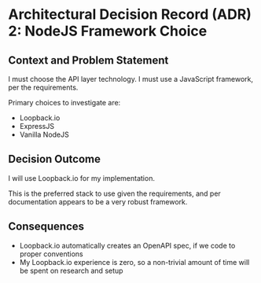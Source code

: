 # Architectural Decision Record (ADR) 2: NodeJS Framework Choice

## Context and Problem Statement

I must choose the API layer technology.
I must use a JavaScript framework, per the requirements.

Primary choices to investigate are:

* Loopback.io
* ExpressJS
* Vanilla NodeJS

## Decision Outcome

I will use Loopback.io for my implementation.

This is the preferred stack to use given the requirements, and per documentation appears to be a very robust framework.

## Consequences

* Loopback.io automatically creates an OpenAPI spec, if we code to proper conventions
* My Loopback.io experience is zero, so a non-trivial amount of time will be spent on research and setup
